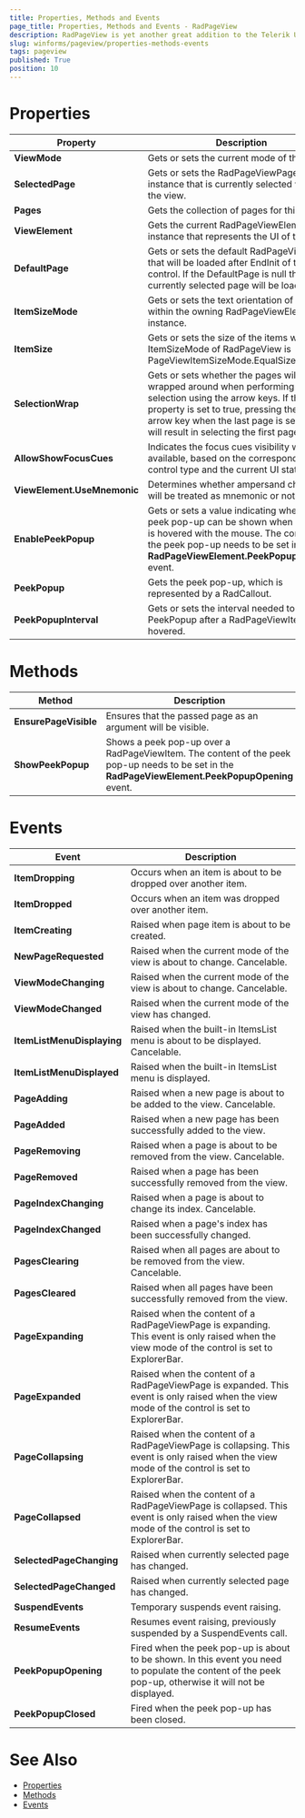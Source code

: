 ```yaml
---
title: Properties, Methods and Events
page_title: Properties, Methods and Events - RadPageView
description: RadPageView is yet another great addition to the Telerik UI for WinForms suite. As the name implies, this control layouts pages of subcontrols in different views.
slug: winforms/pageview/properties-methods-events
tags: pageview
published: True
position: 10
---
```


# Properties

|Property|Description|
|----|----|
|**ViewMode**|Gets or sets the current mode of the view.|
|**SelectedPage**|Gets or sets the RadPageViewPage instance that is currently selected within the view.|
|**Pages**|Gets the collection of pages for this view.|
|**ViewElement**|Gets the current RadPageViewElement instance that represents the UI of the view.|
|**DefaultPage**|Gets or sets the default RadPageViewPage that will be loaded after EndInit of the control. If the DefaultPage is null the currently selected page will be loaded.|
|**ItemSizeMode**|Gets or sets the text orientation of the item within the owning RadPageViewElement instance.|
|**ItemSize**|Gets or sets the size of the items when ItemSizeMode of RadPageView is PageViewItemSizeMode.EqualSize.|
|**SelectionWrap**|Gets or sets whether the pages will be wrapped around when performing selection using the arrow keys. If the property is set to true, pressing the right arrow key when the last page is selected will result in selecting the first page.|
|**AllowShowFocusCues**|Indicates the focus cues visibility when available, based on the corresponding control type and the current UI state.|
|**ViewElement.UseMnemonic**|Determines whether ampersand character will be treated as mnemonic or not.|
|**EnablePeekPopup**|Gets or sets a value indicating whether a peek pop-up can be shown when an item is hovered with the mouse. The content of the peek pop-up needs to be set in the __RadPageViewElement.PeekPopupOpening__ event.|
|**PeekPopup**|Gets the peek pop-up, which is represented by a RadCallout.|
|**PeekPopupInterval**|Gets or sets the interval needed to show a PeekPopup after a RadPageViewItem is hovered.|

# Methods

|Method|Description|
|----|----|
|**EnsurePageVisible**|Ensures that the passed page as an argument will be visible.|
|**ShowPeekPopup**|Shows a peek pop-up over a RadPageViewItem. The content of the peek pop-up needs to be set in the __RadPageViewElement.PeekPopupOpening__ event.|

# Events

|Event|Description|
|----|----|
|**ItemDropping**|Occurs when an item is about to be dropped over another item.|
|**ItemDropped**|Occurs when an item was dropped over another item.|
|**ItemCreating**|Raised when page item is about to be created.|
|**NewPageRequested**|Raised when the current mode of the view is about to change. Cancelable.|
|**ViewModeChanging**|Raised when the current mode of the view is about to change. Cancelable.|
|**ViewModeChanged**|Raised when the current mode of the view has changed.|
|**ItemListMenuDisplaying**|Raised when the built-in ItemsList menu is about to be displayed. Cancelable.|
|**ItemListMenuDisplayed**|Raised when the built-in ItemsList menu is displayed.|
|**PageAdding**|Raised when a new page is about to be added to the view. Cancelable.|
|**PageAdded**|Raised when a new page has been successfully added to the view.|
|**PageRemoving**|Raised when a page is about to be removed from the view. Cancelable.|
|**PageRemoved**|Raised when a page has been successfully removed from the view.|
|**PageIndexChanging**|Raised when a page is about to change its index. Cancelable.|
|**PageIndexChanged**|Raised when a page's index has been successfully changed.|
|**PagesClearing**|Raised when all pages are about to be removed from the view. Cancelable.|
|**PagesCleared**|Raised when all pages have been successfully removed from the view.|
|**PageExpanding**|Raised when the content of a RadPageViewPage is expanding. This event is only raised when the view mode of the control is set to ExplorerBar.|
|**PageExpanded**|Raised when the content of a RadPageViewPage is expanded. This event is only raised when the view mode of the control is set to ExplorerBar.|
|**PageCollapsing**|Raised when the content of a RadPageViewPage is collapsing. This event is only raised when the view mode of the control is set to ExplorerBar.|
|**PageCollapsed**|Raised when the content of a RadPageViewPage is collapsed. This event is only raised when the view mode of the control is set to ExplorerBar.|
|**SelectedPageChanging**|Raised when currently selected page has changed.|
|**SelectedPageChanged**|Raised when currently selected page has changed.|
|**SuspendEvents**|Temporary suspends event raising.|
|**ResumeEvents**|Resumes event raising, previously suspended by a SuspendEvents call.|
|**PeekPopupOpening**|Fired when the peek pop-up is about to be shown. In this event you need to populate the content of the peek pop-up, otherwise it will not be displayed.|
|**PeekPopupClosed**|Fired when the peek pop-up has been closed.|

# See Also

* [Properties](https://docs.telerik.com/devtools/winforms/api/telerik.wincontrols.ui.radpageview.html#properties)
* [Methods](https://docs.telerik.com/devtools/winforms/api/telerik.wincontrols.ui.radpageview.html#methods)
* [Events](https://docs.telerik.com/devtools/winforms/api/telerik.wincontrols.ui.radpageview.html#events)

